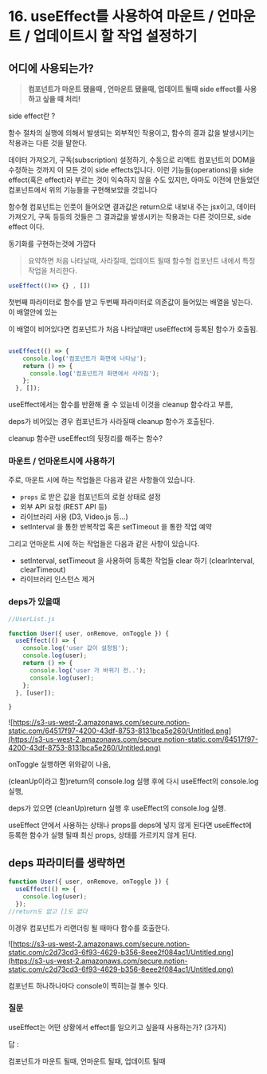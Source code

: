 # 16. useEffect를  사용하여 마운트 / 언마운트 /  업데이트시 할 작업 설정하기

## 어디에 사용되는가?

> **컴포넌트가 마운트 됐을때 , 언마운트 됐을때, 업데이트 될때 side effect를 사용하고 싶을 때 처리!**

side effect란 ?

함수 절차의 실행에 의해서 발생되는 외부적인 작용이고, 함수의 결과 값을 발생시키는 작용과는 다른 것을 말한다.

데이터 가져오기, 구독(subscription) 설정하기, 수동으로 리액트 컴포넌트의 DOM을 수정하는 것까지 이 모든 것이 side effects입니다. 이런 기능들(operations)을 side effect(혹은 effect)라 부르는 것이 익숙하지 않을 수도 있지만, 아마도 이전에 만들었던 컴포넌트에서 위의 기능들을 구현해보았을 것입니다

함수형 컴포넌트는 인풋이 들어오면 결과값은 return으로 내보내 주는 jsx이고, 데이터 가져오기, 구독 등등의 것들은 그 결과값을 발생시키는 작용과는 다른 것이므로, side effect 이다.

동기화를 구현하는것에 가깝다

> 요약하면 처음 나타날때, 사라질때, 업데이트 될때 함수형 컴포넌트 내에서 특정 작업을 처리한다.

```jsx
useEffect(()=> {} , [])
```

첫번째 파라미터로 함수를 받고
두번째 파라미터로 의존값이 들어있는 배열을 넣는다. 이 배열안에 있는 

 이 배열이 비어있다면 컴포넌트가 처음 나타날때만 useEffect에 등록된 함수가 호출됨.

```jsx

useEffect(() => {
    console.log('컴포넌트가 화면에 나타남');
    return () => {
      console.log('컴포넌트가 화면에서 사라짐');
    };
  }, []);
```

useEffect에서는 함수를 반환해 줄 수 있늗네 이것을 cleanup 함수라고 부름,

deps가 비어있는 경우 컴포넌트가 사라질때 cleanup 함수가 호출된다.

cleanup 함수란 useEffect의 뒷정리를 해주는 함수?

### 마운트 / 언마운트시에 사용하기

주로, 마운트 시에 하는 작업들은 다음과 같은 사항들이 있습니다.

- `props` 로 받은 값을 컴포넌트의 로컬 상태로 설정
- 외부 API 요청 (REST API 등)
- 라이브러리 사용 (D3, Video.js 등...)
- setInterval 을 통한 반복작업 혹은 setTimeout 을 통한 작업 예약

그리고 언마운트 시에 하는 작업들은 다음과 같은 사항이 있습니다.

- setInterval, setTimeout 을 사용하여 등록한 작업들 clear 하기 (clearInterval, clearTimeout)
- 라이브러리 인스턴스 제거

### deps가 있을때

```jsx
//UserList.js

function User({ user, onRemove, onToggle }) {
  useEffect(() => {
    console.log('user 값이 설정됨');
    console.log(user);
    return () => {
      console.log('user 가 바뀌기 전..');
      console.log(user);
    };
  }, [user]); 

}
```

![https://s3-us-west-2.amazonaws.com/secure.notion-static.com/64517f97-4200-43df-8753-8131bca5e260/Untitled.png](https://s3-us-west-2.amazonaws.com/secure.notion-static.com/64517f97-4200-43df-8753-8131bca5e260/Untitled.png)

onToggle 실행하면 위와같이 나옴,

(cleanUp이라고 함)return의 console.log 실행 후에 다시 useEffect의 console.log 실행,

deps가 있으면 (cleanUp)return 실행 후 useEffect의 console.log 실행.

useEffect 안에서 사용하는 상태나 props를 deps에 넣지 않게 된다면 useEffect에 등록한 함수가 실행 될때 최신 props, 상태를 가르키지 않게 된다.

## deps 파라미터를 생략하면

```jsx
function User({ user, onRemove, onToggle }) {
  useEffect(() => {
    console.log(user);
  });
//return도 없고 []도 없다

```

이경우 컴포넌트가 리랜더링 될 때마다 함수를 호출한다.

![https://s3-us-west-2.amazonaws.com/secure.notion-static.com/c2d73cd3-6f93-4629-b356-8eee2f084ac1/Untitled.png](https://s3-us-west-2.amazonaws.com/secure.notion-static.com/c2d73cd3-6f93-4629-b356-8eee2f084ac1/Untitled.png)

컴포넌트 하나하나마다 console이 찍히는걸 볼수 잇다.

### 질문

 useEffect는 어떤 상황에서 effect를 일으키고 싶을때 사용하는가? (3가지)

답 : 

컴포넌트가 마운트 될때, 언마운트 될때, 업데이트 될때